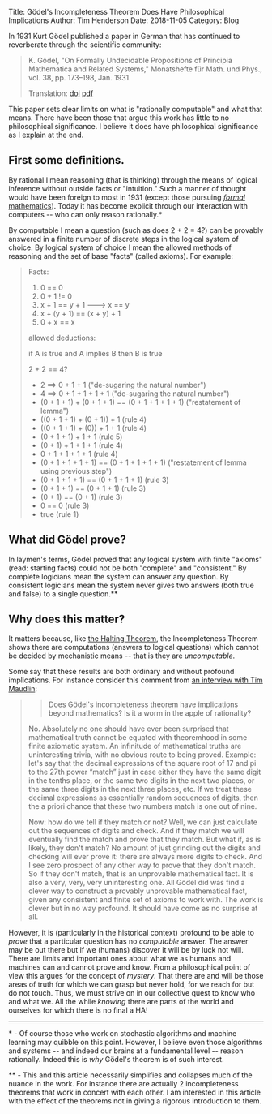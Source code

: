 Title: Gödel's Incompleteness Theorem Does Have Philosophical Implications
Author: Tim Henderson
Date: 2018-11-05
Category: Blog

In 1931 Kurt Gödel published a paper in German that has continued to
reverberate through the scientific community:

> K. Gödel, "On Formally Undecidable Propositions of Principia Mathematica and
> Related Systems," Monatshefte für Math. und Phys., vol. 38, pp. 173–198, Jan.
> 1931.
>
> Translation: [doi](https://doi.org/10.1111/j.1468-0149.1963.tb00774.x)
> [pdf](http://hope.simons-rock.edu/~pshields/cs/cmpt300/easiergoedel.pdf)

This paper sets clear limits on what is "rationally computable" and what that
means. There have been those that argue this work has little to no philosophical
significance. I believe it does have philosophical significance as I explain at
the end.

## First some definitions.

By rational I mean reasoning (that is thinking) through the means of logical
inference without outside facts or "intuition." Such a manner of thought would
have been foreign to most in 1931 (except those pursuing [*formal*
mathematics](https://en.wikipedia.org/wiki/Principia_Mathematica)). Today it has
become explicit through our interaction with computers -- who can only reason
rationally.\*

By computable I mean a question (such as does 2 + 2 = 4?) can be provably
answered in a finite number of discrete steps in the logical system of choice.
By logical system of choice I mean the allowed methods of reasoning and the set
of base "facts" (called axioms). For example:

> Facts:
>
> 1. 0 == 0
> 2. 0 + 1 != 0
> 3. x + 1 == y + 1 ---> x == y
> 4. x + (y + 1) == (x + y) + 1
> 5. 0 + x == x
>
> allowed deductions:
>
> if A is true and A implies B then B is true
>
> 2 + 2 == 4?
>
> - 2 ==> 0 + 1 + 1 ("de-sugaring the natural number")
> - 4 ==> 0 + 1 + 1 + 1 + 1 ("de-sugaring the natural number")
> - (0 + 1 + 1) + (0 + 1 + 1) == (0 + 1 + 1 + 1 + 1) ("restatement of lemma")
> - ((0 + 1 + 1) + (0 + 1)) + 1 (rule 4)
> - ((0 + 1 + 1) + (0)) + 1 + 1 (rule 4)
> - (0 + 1 + 1) + 1 + 1 (rule 5)
> - (0 + 1) + 1 + 1 + 1 (rule 4)
> - 0 + 1 + 1 + 1 + 1 (rule 4)
> - (0 + 1 + 1 + 1 + 1) == (0 + 1 + 1 + 1 + 1) ("restatement of lemma using previous step")
> - (0 + 1 + 1 + 1) == (0 + 1 + 1 + 1) (rule 3)
> - (0 + 1 + 1) == (0 + 1 + 1) (rule 3)
> - (0 + 1) == (0 + 1) (rule 3)
> - 0 == 0 (rule 3)
> - true (rule 1)

## What did Gödel prove?

In laymen's terms, Gödel proved that any logical system with finite "axioms"
(read: starting facts) could not be both "complete" and "consistent." By
complete logicians mean the system can answer any question. By consistent
logicians mean the system never gives two answers (both true and false) to a
single question.\*\*

## Why does this matter?

It matters because, like [the Halting
Theorem](https://en.wikipedia.org/wiki/Halting_problem), the Incompleteness
Theorem shows there are computations (answers to logical questions) which cannot
be decided by mechanistic means -- that is they are *uncomputable*.

Some say that these results are both ordinary and without profound implications.
For instance consider this comment from [an interview with Tim
Maudlin](https://blogs.scientificamerican.com/cross-check/philosophy-has-made-plenty-of-progress/):

> > Does Gödel's incompleteness theorem have implications beyond mathematics? Is
> > it a worm in the apple of rationality? 
> 
> No. Absolutely no one should have ever been surprised that mathematical truth
> cannot be equated with theoremhood in some finite axiomatic system. An
> infinitude of mathematical truths are uninteresting trivia, with no obvious
> route to being proved. Example: let's say that the decimal expressions of the
> square root of 17 and pi to the 27th power “match” just in case either they
> have the same digit in the tenths place, or the same two digits in the next
> two places, or the same three digits in the next three places, etc. If we
> treat these decimal expressions as essentially random sequences of digits,
> then the a priori chance that these two numbers match is one out of nine.
> 
> Now: how do we tell if they match or not? Well, we can just calculate out the
> sequences of digits and check. And if they match we will eventually find the
> match and prove that they match. But what if, as is likely, they don't match?
> No amount of just grinding out the digits and checking will ever prove it:
> there are always more digits to check. And I see zero prospect of any other
> way to prove that they don't match. So if they don't match, that is an
> unprovable mathematical fact. It is also a very, very, very uninteresting one.
> All Gödel did was find a clever way to construct a provably unprovable
> mathematical fact, given any consistent and finite set of axioms to work with.
> The work is clever but in no way profound. It should have come as no surprise
> at all.

However, it is (particularly in the historical context) profound to be able to
*prove* that a particular question has no *computable* answer. The answer may be
out there but if we (humans) discover it will be by luck not will. There are
limits and important ones about what we as humans and machines can and cannot
prove and know. From a philosophical point of view this argues for the concept
of *mystery*. That there are and will be those areas of truth for which we can
grasp but never hold, for we reach for but do not touch. Thus, we must strive on
in our collective quest to know who and what we. All the while *knowing* there are
parts of the world and ourselves for which there is no final a HA!

----

\* - Of course those who work on stochastic algorithms and machine learning may
quibble on this point. However, I believe even those algorithms and systems --
and indeed our brains at a fundamental level -- reason rationally. Indeed this
is *why* Gödel's theorem is of such interest.

\*\* - This and this article necessarily simplifies and collapses much of the
nuance in the work. For instance there are actually 2 incompleteness theorems
that work in concert with each other. I am interested in this article with the
effect of the theorems not in giving a rigorous introduction to them.
